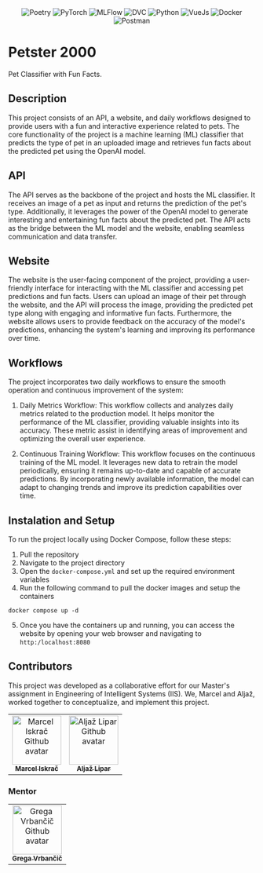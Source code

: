<div align="center">
    <img alt="Poetry" src="https://img.shields.io/badge/Poetry-fff?style=for-the-badge&logo=poetry">
    <img alt="PyTorch" src="https://img.shields.io/badge/PyTorch-fff?style=for-the-badge&logo=PyTorch">
    <img alt="MLFlow" src="https://img.shields.io/badge/mlflow-fff?style=for-the-badge&logo=mlflow">
    <img alt="DVC" src="https://img.shields.io/badge/dvc-fff?style=for-the-badge&logo=dvc">
    <img alt="Python" src="https://img.shields.io/badge/Python-fff?style=for-the-badge&logo=python">
    <img alt="VueJs" src="https://img.shields.io/badge/Vue.js-fff?style=for-the-badge&logo=vue.js">
    <img alt="Docker" src="https://img.shields.io/badge/Docker-fff?style=for-the-badge&logo=docker"/>
    <img alt="Postman" src="https://img.shields.io/badge/Postman-fff?style=for-the-badge&logo=postman"/>
</div>

# Petster 2000
Pet Classifier with Fun Facts.

## Description
This project consists of an API, a website, and daily workflows designed to provide users with a fun and interactive experience related to pets. The core functionality of the project is a machine learning (ML) classifier that predicts the type of pet in an uploaded image and retrieves fun facts about the predicted pet using the OpenAI model.

## API
The API serves as the backbone of the project and hosts the ML classifier. It receives an image of a pet as input and returns the prediction of the pet's type. Additionally, it leverages the power of the OpenAI model to generate interesting and entertaining fun facts about the predicted pet. The API acts as the bridge between the ML model and the website, enabling seamless communication and data transfer.

## Website
The website is the user-facing component of the project, providing a user-friendly interface for interacting with the ML classifier and accessing pet predictions and fun facts. Users can upload an image of their pet through the website, and the API will process the image, providing the predicted pet type along with engaging and informative fun facts. Furthermore, the website allows users to provide feedback on the accuracy of the model's predictions, enhancing the system's learning and improving its performance over time.

## Workflows
The project incorporates two daily workflows to ensure the smooth operation and continuous improvement of the system:

1. Daily Metrics Workflow: This workflow collects and analyzes daily metrics related to the production model. It helps monitor the performance of the ML classifier, providing valuable insights into its accuracy. These metric assist in identifying areas of improvement and optimizing the overall user experience.

2. Continuous Training Workflow: This workflow focuses on the continuous training of the ML model. It leverages new data to retrain the model periodically, ensuring it remains up-to-date and capable of accurate predictions. By incorporating newly available information, the model can adapt to changing trends and improve its prediction capabilities over time.

## Instalation and Setup
To run the project locally using Docker Compose, follow these steps:

1. Pull the repository
2. Navigate to the project directory
3. Open the `docker-compose.yml` and set up the required environment variables
4. Run the following command to pull the docker images and setup the containers
```
docker compose up -d
```
5. Once you have the containers up and running, you can access the website by opening your web browser and navigating to `http:/localhost:8080`

## Contributors
This project was developed as a collaborative effort for our Master's assignment in Engineering of Intelligent Systems (IIS). We, Marcel and Aljaž, worked together to conceptualize, and implement this project.

<table>
    <tbody>
        <tr>
            <td align="center">
                <a href="https://github.com/iskraM">
                    <img src="https://avatars.githubusercontent.com/u/40259973?v=4" width="100px;" alt="Marcel Iskrač Github avatar"/>
                    <br/>
                    <sub><b>Marcel Iskrač</b></sub>
                </a>
            </td>
            <td align="center">
                <a href="https://github.com/LiparAljaz">
                    <img src="https://avatars.githubusercontent.com/u/59646484?v=4" width="100px;" alt="Aljaž Lipar Github avatar"/>
                    <br/>
                    <sub><b>Aljaž Lipar</b></sub>
                </a>
            </td>
        </tr>
    </tbody>
</table>

### Mentor
<table>
    <tbody>
        <tr>
            <td align="center">
                <a href="https://github.com/GregaVrbancic">
                    <img src="https://avatars.githubusercontent.com/u/1894788?v=4" width="100px;" alt="Grega Vrbančič Github avatar"/>
                    <br/>
                    <sub><b>Grega Vrbančič</b></sub>
                </a>
            </td>
        </tr>
    </tbody>
</table>
